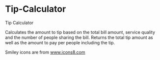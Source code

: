 # Tip-Calculator
Tip Calculator


Calculates the amount to tip based on the total bill amount, service quality and the number of people sharing the bill. Returns the total tip amount as well as the amount to pay per people including the tip.

Smiley icons are from www.icons8.com
